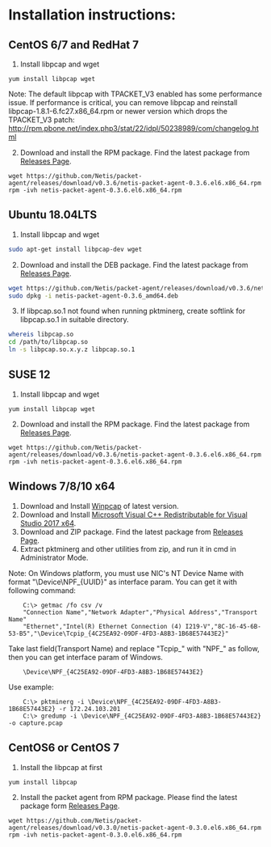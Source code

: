 # Installation instructions:

## CentOS 6/7 and RedHat 7

1. Install libpcap and wget

```shell
yum install libpcap wget
```
Note: The default libpcap with TPACKET_V3 enabled has some performance issue. If performance is critical, you can remove libpcap and reinstall libpcap-1.8.1-6.fc27.x86_64.rpm or newer version which drops the TPACKET_V3 patch: http://rpm.pbone.net/index.php3/stat/22/idpl/50238989/com/changelog.html

2. Download and install the RPM package. Find the latest package from [Releases Page](https://github.com/Netis/packet-agent/releases).

```shell
wget https://github.com/Netis/packet-agent/releases/download/v0.3.6/netis-packet-agent-0.3.6.el6.x86_64.rpm
rpm -ivh netis-packet-agent-0.3.6.el6.x86_64.rpm
```


## Ubuntu 18.04LTS

1. Install libpcap and wget
```bash
sudo apt-get install libpcap-dev wget
```

2. Download and install the DEB package. Find the latest package from [Releases Page](https://github.com/Netis/packet-agent/releases).
```bash
wget https://github.com/Netis/packet-agent/releases/download/v0.3.6/netis-packet-agent-0.3.6_amd64.deb
sudo dpkg -i netis-packet-agent-0.3.6_amd64.deb
```

3. If libpcap.so.1 not found when running pktminerg, create softlink for libpcap.so.1 in suitable directory.
```bash
whereis libpcap.so
cd /path/to/libpcap.so
ln -s libpcap.so.x.y.z libpcap.so.1
```


## SUSE 12

1. Install libpcap and wget

```shell
yum install libpcap wget
```

2. Download and install the RPM package. Find the latest package from [Releases Page](https://github.com/Netis/packet-agent/releases).

```shell
wget https://github.com/Netis/packet-agent/releases/download/v0.3.6/netis-packet-agent-0.3.6.el6.x86_64.rpm
rpm -ivh netis-packet-agent-0.3.6.el6.x86_64.rpm
```


## Windows 7/8/10 x64

1. Download and Install [Winpcap](https://www.winpcap.org/install/bin/WinPcap_4_1_3.exe) of latest version. 
2. Download and Install [Microsoft Visual C++ Redistributable for Visual Studio 2017 x64](https://aka.ms/vs/15/release/vc_redist.x64.exe).
3. Download and ZIP package. Find the latest package from [Releases Page](https://github.com/Netis/packet-agent/releases).
4. Extract pktminerg and other utilities from zip,  and run it in cmd in Administrator Mode.

Note: On Windows platform, you must use NIC's NT Device Name with format "\Device\NPF_{UUID}" as interface param. You can get it with following command: 
```
    C:\> getmac /fo csv /v 
    "Connection Name","Network Adapter","Physical Address","Transport Name" 
    "Ethernet","Intel(R) Ethernet Connection (4) I219-V","8C-16-45-6B-53-B5","\Device\Tcpip_{4C25EA92-09DF-4FD3-A8B3-1B68E57443E2}" 
``` 
Take last field(Transport Name) and replace "Tcpip_" with "NPF_" as follow, then you can get interface param of Windows. 
```
    \Device\NPF_{4C25EA92-09DF-4FD3-A8B3-1B68E57443E2} 
``` 
Use example:
```
    C:\> pktminerg -i \Device\NPF_{4C25EA92-09DF-4FD3-A8B3-1B68E57443E2} -r 172.24.103.201 
    C:\> gredump -i \Device\NPF_{4C25EA92-09DF-4FD3-A8B3-1B68E57443E2} -o capture.pcap
```

## CentOS6 or CentOS 7
1. Install the libpcap at first
```shell
yum install libpcap
```
2. Install the packet agent from RPM package. Please find the latest package form [Releases Page](https://github.com/Netis/packet-agent/releases).
```shell
wget https://github.com/Netis/packet-agent/releases/download/v0.3.0/netis-packet-agent-0.3.0.el6.x86_64.rpm
rpm -ivh netis-packet-agent-0.3.0.el6.x86_64.rpm
```
